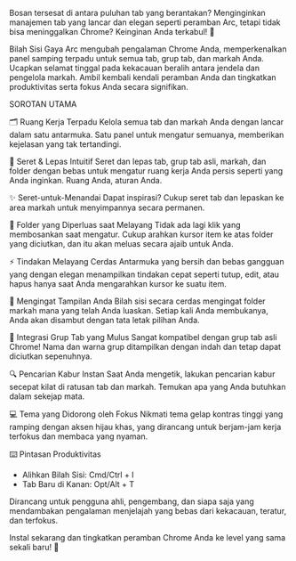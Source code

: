 Bosan tersesat di antara puluhan tab yang berantakan? Menginginkan manajemen tab yang lancar dan elegan seperti peramban Arc, tetapi tidak bisa meninggalkan Chrome? Keinginan Anda terkabul! 🚀

Bilah Sisi Gaya Arc mengubah pengalaman Chrome Anda, memperkenalkan panel samping terpadu untuk semua tab, grup tab, dan markah Anda. Ucapkan selamat tinggal pada kekacauan beralih antara jendela dan pengelola markah. Ambil kembali kendali peramban Anda dan tingkatkan produktivitas serta fokus Anda secara signifikan.

SOROTAN UTAMA

🗂️ Ruang Kerja Terpadu
Kelola semua tab dan markah Anda dengan lancar dalam satu antarmuka. Satu panel untuk mengatur semuanya, memberikan kejelasan yang tak tertandingi.

🤏 Seret & Lepas Intuitif
Seret dan lepas tab, grup tab asli, markah, dan folder dengan bebas untuk mengatur ruang kerja Anda persis seperti yang Anda inginkan. Ruang Anda, aturan Anda.

✨ Seret-untuk-Menandai
Dapat inspirasi? Cukup seret tab dan lepaskan ke area markah untuk menyimpannya secara permanen.

📂 Folder yang Diperluas saat Melayang
Tidak ada lagi klik yang membosankan saat mengatur. Cukup arahkan kursor item ke atas folder yang diciutkan, dan itu akan meluas secara ajaib untuk Anda.

⚡️ Tindakan Melayang Cerdas
Antarmuka yang bersih dan bebas gangguan yang dengan elegan menampilkan tindakan cepat seperti tutup, edit, atau hapus hanya saat Anda mengarahkan kursor ke suatu item.

🧠 Mengingat Tampilan Anda
Bilah sisi secara cerdas mengingat folder markah mana yang telah Anda luaskan. Setiap kali Anda membukanya, Anda akan disambut dengan tata letak pilihan Anda.

🎨 Integrasi Grup Tab yang Mulus
Sangat kompatibel dengan grup tab asli Chrome! Nama dan warna grup ditampilkan dengan indah dan tetap dapat diciutkan sepenuhnya.

🔍 Pencarian Kabur Instan
Saat Anda mengetik, lakukan pencarian kabur secepat kilat di ratusan tab dan markah. Temukan apa yang Anda butuhkan dalam sekejap mata.

💻 Tema yang Didorong oleh Fokus
Nikmati tema gelap kontras tinggi yang ramping dengan aksen hijau khas, yang dirancang untuk berjam-jam kerja terfokus dan membaca yang nyaman.

⌨️ Pintasan Produktivitas
- Alihkan Bilah Sisi: Cmd/Ctrl + I
- Tab Baru di Kanan: Opt/Alt + T

Dirancang untuk pengguna ahli, pengembang, dan siapa saja yang mendambakan pengalaman menjelajah yang bebas dari kekacauan, teratur, dan terfokus.

Instal sekarang dan tingkatkan peramban Chrome Anda ke level yang sama sekali baru! 🌟